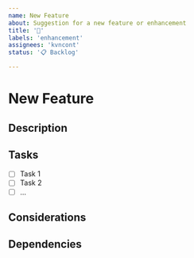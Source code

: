 ```yaml
---
name: New Feature
about: Suggestion for a new feature or enhancement
title: '🚀'
labels: 'enhancement'
assignees: 'kvncont'
status: '📋 Backlog'

---
```


# New Feature

## Description
<!-- Briefly describe the new feature or enhancement you would like to propose. -->

## Tasks
<!-- List specific tasks that need to be done to implement this feature. -->

- [ ] Task 1
- [ ] Task 2
- [ ] ...

## Considerations
<!-- Include any additional considerations or relevant information that should be considered. -->

## Dependencies
<!-- List any dependencies or relationships with other issues or projects. -->
